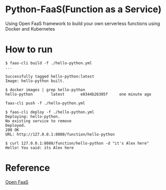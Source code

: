 # Python-FaaS(Function as a Service)
Using Open FaaS framework to build your own serverless functions using Docker and Kubernetes

# How to run
```
$ faas-cli build -f ./hello-python.yml
...

Successfully tagged hello-python:latest
Image: hello-python built.

$ docker images | grep hello-python
hello-python        latest       e0344b26305f     one minute ago

faas-cli push -f ./hello-python.yml

$ faas-cli deploy -f ./hello-python.yml
Deploying: hello-python.
No existing service to remove
Deployed.
200 OK
URL: http://127.0.0.1:8080/function/hello-python

$ curl 127.0.0.1:8080/function/hello-python -d "it's Alex here"
Hello! You said: its Alex here

```
# Reference
[Open FaaS](https://github.com/openfaas/faas)
